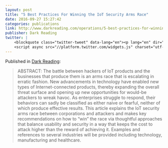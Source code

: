 ```yaml
---
layout: post
title: "5 Best Practices For Winning the IoT Security Arms Race"
date: 2016-09-27 15:27:42
categories: publications
link: http://www.darkreading.com/operations/5-best-practices-for-winning-the-iot-security-arms-race/a/d-id/1327021
publisher: Dark Reading
twitter: |
    <blockquote class="twitter-tweet" data-lang="en"><p lang="en" dir="ltr"><a href="https://twitter.com/hashtag/databreach?src=hash">#databreach</a> 5 Best Practices For Winning the IoT Security Arms Race <a href="https://t.co/ot1kSo10Hw">https://t.co/ot1kSo10Hw</a></p>&mdash; Eric Vanderburg (@evanderburg) <a href="https://twitter.com/evanderburg/status/780879208809500672">September 27, 2016</a></blockquote>
    <script async src="//platform.twitter.com/widgets.js" charset="utf-8"></script>
---
```


Published in [Dark Reading](http://www.darkreading.com/operations/5-best-practices-for-winning-the-iot-security-arms-race/a/d-id/1327021):

> ABSTRACT: The battle between hackers of IoT products and the businesses that produce them is an arms race that is escalating in erratic fashion. New advancements in technology have enabled new types of Internet-connected products, thereby expanding the overall threat surface and opening up new opportunities for would-be attackers to wreak havoc. As enterprises struggle to respond, their behaviors can sadly be classified as either naive or fearful, neither of which produce effective results. This article explains the IoT security arms race between corporations and attackers and makes key recommendations on how to “win” the race via thoughtful approaches that balance usability and security in a way that keeps the cost to attack higher than the reward of achieving it. Examples and references to several industries will be provided including technology, manufacturing and healthcare.
 

